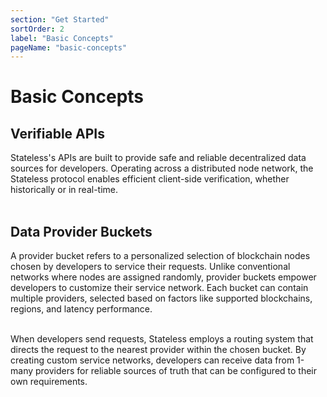 ```yaml
---
section: "Get Started"
sortOrder: 2
label: "Basic Concepts"
pageName: "basic-concepts"
---
```

# Basic Concepts

## Verifiable APIs

Stateless's APIs are built to provide safe and reliable
decentralized data sources for developers. Operating across a
distributed node network, the Stateless protocol enables efficient client-side verification, whether historically or in real-time.
<br/><br/>

## Data Provider Buckets

A provider bucket refers to a personalized
selection of blockchain nodes chosen by developers to service their requests.
Unlike conventional networks where nodes are assigned randomly, provider
buckets empower developers to customize their service network. Each bucket can
contain multiple providers, selected based on factors like supported
blockchains, regions, and latency performance.
<br/><br/>

When developers send requests, Stateless employs a routing system that
directs the request to the nearest provider within the chosen bucket. By creating custom service networks, developers can receive data from 1-many providers for reliable sources of truth that can be configured to their own requirements.
<br/><br/>

